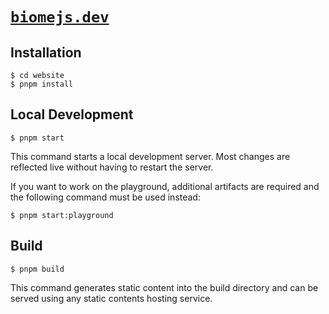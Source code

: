 # [`biomejs.dev`](https://biomejs.dev/)

## Installation

```
$ cd website
$ pnpm install
```

## Local Development

```
$ pnpm start
```

This command starts a local development server. Most changes are reflected live without having to restart the server.

If you want to work on the playground, additional artifacts are required and the following command must be used instead:

```
$ pnpm start:playground
```

## Build

```
$ pnpm build
```

This command generates static content into the build directory and can be served using any static contents hosting service.
